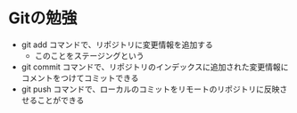# Gitの勉強

 - git add コマンドで、リポジトリに変更情報を追加する
	- このことをステージングという
 - git commit コマンドで、リポジトリのインデックスに追加された変更情報にコメントをつけてコミットできる
 - git push コマンドで、ローカルのコミットをリモートのリポジトリに反映させることができる

